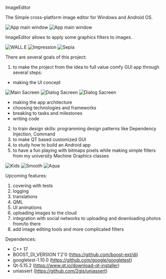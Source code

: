 ImageEditor




The Simple cross-platform image editor for Windows and Android OS.

![App main window](Images/android_emulator_sm.png)
![App main window](Images/main_screen.png)

ImageEditor allows to apply some graphics filters to images.


![WALL.E](Images/WALL.E.png) ![Impression](Images/WALL.E_imp.png) ![Sepia](Images/WALL.E_sepia.png)

 


There are several goals of this project:

1. to make the project from the idea to full value comfy GUI app through several steps: 
- making the UI concept 

![Main Sacreen](Images/ui_concep_Filters_screen.png) ![Dialog Sacreen](Images/ui_concept_Menu.png) ![Dialog Sacreen](Images/menu.png)

- making the app architecture
- choosing technologies and frameworks
- breaking to tasks and milestones
- writing code
2. to train design skills: programming design patterns like Dependency Injection, Command
3. to make QT based customized GUI
4. to study how to build an Android app
5. to have a fun playing with bitmaps pixels while making simple filters from my university Machine Graphics classes


![Kids](Images/kids1.png) ![Smooth](Images/kids_smooth.png) ![Aqua](Images/kids_aqua.png)


Upcoming features:
1. covering with tests
2. logging
3. translations
4. QML
5. UI animations
6. uploading images to the cloud
7. integration with social networks to uploading and downloading photos from/to there
8. add image editing tools and more complicated filters




Dependences:
- C++ 17 
- BOOST_DI_VERSION 1'2'0 (https://github.com/boost-ext/di)
- googletest-1.10.0 (https://github.com/google/googletest)
- Qt-5.15.2 (https://www.qt.io/download-qt-installer)
- uniassert (https://github.com/2gis/uniassert)
